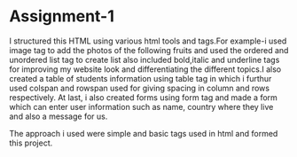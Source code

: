 # Assignment-1
I structured this HTML using various html tools and tags.For example-i used image tag to add the photos of the following fruits and used the ordered and unordered list tag to create list also included bold,italic and underline tags for improving my website look and differentiating the different topics.I also created a table of students information using table tag in which i furthur used colspan and rowspan used for giving spacing in column and rows respectively. At last, i also created forms using form tag and made a form which can enter user information such as name, country where they live and also a message for us.

The approach i used were simple and basic tags used in html and formed this project.
